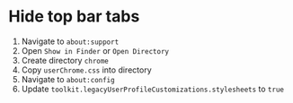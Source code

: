 # Hide top bar tabs

1. Navigate to `about:support`
2. Open `Show in Finder` or `Open Directory`
3. Create directory `chrome`
4. Copy `userChrome.css` into directory
5. Navigate to `about:config`
6. Update `toolkit.legacyUserProfileCustomizations.stylesheets` to `true`
